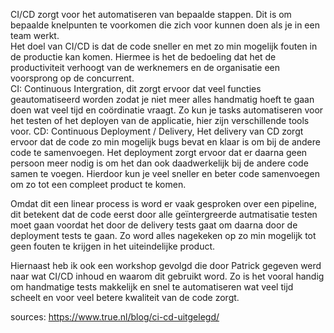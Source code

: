 CI/CD zorgt voor het automatiseren van bepaalde stappen. Dit is om bepaalde knelpunten te voorkomen die zich voor kunnen doen als je in een team werkt.  
Het doel van CI/CD is dat de code sneller en met zo min mogelijk fouten in de productie kan komen. Hiermee is het de bedoeling dat het de productiviteit verhoogt van de werknemers en de organisatie een voorsprong op de concurrent.  
CI: Continuous Intergration, dit zorgt ervoor dat veel functies geautomatiseerd worden zodat je niet meer alles handmatig hoeft te gaan doen wat veel tijd en coördinatie vraagt. Zo kun je tasks automatiseren voor het testen of het deployen van de applicatie, hier zijn verschillende tools voor.
CD: Continuous Deployment / Delivery, Het delivery van CD zorgt ervoor dat de code zo min mogelijk bugs bevat en klaar is om bij de andere code te samenvoegen. Het deployment zorgt ervoor dat er daarna geen persoon meer nodig is om het dan ook daadwerkelijk bij de andere code samen te voegen. Hierdoor kun je veel sneller en beter code samenvoegen om zo tot een compleet product te komen.

Omdat dit een linear process is word er vaak gesproken over een pipeline, dit betekent dat de code eerst door alle geïntergreerde autmatisatie testen moet gaan voordat het door de delivery tests gaat om daarna door de deployment tests te gaan. Zo word alles nagekeken op zo min mogelijk tot geen fouten te krijgen in het uiteindelijke product.

Hiernaast heb ik ook een workshop gevolgd die door Patrick gegeven werd naar wat CI/CD inhoud en waarom dit gebruikt word. Zo is het vooral handig om handmatige tests makkelijk en snel te automatiseren wat veel tijd scheelt en voor veel betere kwaliteit van de code zorgt.

sources:
https://www.true.nl/blog/ci-cd-uitgelegd/
